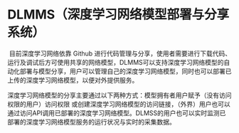 # DLMMS（深度学习网络模型部署与分享系统）

​		目前深度学习网络依靠 Github 进行代码管理与分享，使用者需要进行下载代码、运行及调试后方可使用共享的网络模型，DLMMS可以支持深度学习网络模型的自动化部署与模型分享，用户可以管理自己的深度学习网络模型，同时也可以部署已上传的深度学习网络模型，以便对外提供服务。

​		深度学习网络模型的分享主要通过以下两种方式：模型拥有者用户赋予（没有访问权限的用户）访问权限 或创建深度学习网络模型的访问链接，（外界）用户也可以通过访问API调用已部署的深度学习网络模型。DLMSS的用户也可以实时监测已部署的深度学习网络模型服务的运行状况与实时的采集数据。